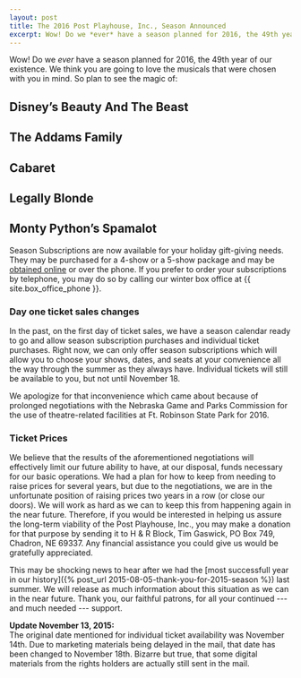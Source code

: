 ```yaml
---
layout: post
title: The 2016 Post Playhouse, Inc., Season Announced
excerpt: Wow! Do we *ever* have a season planned for 2016, the 49th year of our existence. We think you are going to love the musicals that were chosen with you in mind...
---
```


Wow! Do we *ever* have a season planned for 2016, the 49th year of our existence. We think you are going to love the musicals that were chosen with you in mind. So plan to see the magic of:

<h2 class="production-title-standalone">Disney’s Beauty And The Beast</h2>
<h2 class="production-title-standalone">The Addams Family</h2>
<h2 class="production-title-standalone">Cabaret</h2>
<h2 class="production-title-standalone">Legally Blonde</h2>
<h2 class="production-title-standalone">Monty Python’s Spamalot</h2>

Season Subscriptions are now available for your holiday gift-giving needs. They may be purchased for a 4-show or a 5-show package and may be [obtained online](https://postplayhousetickets.universitytickets.com/user_pages/event_listings.asp) or over the phone. If you prefer to order your subscriptions by telephone, you may do so by calling our winter box office at {{ site.box_office_phone }}.

### Day one ticket sales changes

In the past, on the first day of ticket sales, we have a season calendar ready to go and allow season subscription purchases and individual ticket purchases. Right now, we can only offer season subscriptions which will allow you to choose your shows, dates, and seats at your convenience all the way through the summer as they always have. Individual tickets will still be available to you, but not until November 18.

We apologize for that inconvenience which came about because of prolonged negotiations with the Nebraska Game and Parks Commission for the use of theatre-related facilities at Ft. Robinson State Park for 2016.

### Ticket Prices

We believe that the results of the aforementioned negotiations will effectively limit our future ability to have, at our disposal, funds necessary for our basic operations. We had a plan for how to keep from needing to raise prices for several years, but due to the negotiations, we are in the unfortunate position of raising prices two years in a row (or close our doors). We will work as hard as we can to keep this from happening again in the near future. Therefore, if you would be interested in helping us assure the long-term viability of the Post Playhouse, Inc., you may make a donation for that purpose by sending it to H & R Block, Tim Gaswick, PO Box 749, Chadron, NE 69337. Any financial assistance you could give us would be gratefully appreciated. 

This may be shocking news to hear after we had the [most successfull year in our history]({% post_url 2015-08-05-thank-you-for-2015-season %}) last summer. We will release as much information about this situation as we can in the near future. Thank you, our faithful patrons, for all your continued --- and much needed --- support.

__Update November 13, 2015:__  
The original date mentioned for individual ticket availability was November 14th. Due to marketing materials being delayed in the mail, that date has been changed to November 18th. Bizarre but true, that some digital materials from the rights holders are actually still sent in the mail.
